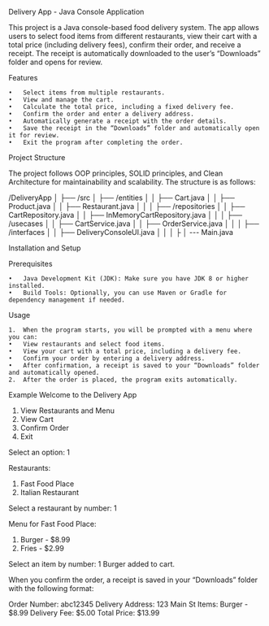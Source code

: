 Delivery App - Java Console Application

This project is a Java console-based food delivery system. The app allows users to select food items from different restaurants, view their cart with a total price (including delivery fees), confirm their order, and receive a receipt. The receipt is automatically downloaded to the user’s “Downloads” folder and opens for review.


Features

	•	Select items from multiple restaurants.
	•	View and manage the cart.
	•	Calculate the total price, including a fixed delivery fee.
	•	Confirm the order and enter a delivery address.
	•	Automatically generate a receipt with the order details.
	•	Save the receipt in the “Downloads” folder and automatically open it for review.
	•	Exit the program after completing the order.


Project Structure

The project follows OOP principles, SOLID principles, and Clean Architecture for maintainability and scalability. The structure is as follows:

/DeliveryApp 
│
├── /src
│   ├── /entities
│   │   ├── Cart.java
│   │   ├── Product.java
│   │   ├── Restaurant.java
│   │
│   ├── /repositories
│   │   ├── CartRepository.java
│   │   ├── InMemoryCartRepository.java
│   │
│   ├── /usecases
│   │   ├── CartService.java
│   │   ├── OrderService.java
│   │
│   ├── /interfaces 
│   │   ├── DeliveryConsoleUI.java
│   │
│   ├
│   --- Main.java


Installation and Setup

Prerequisites

	•	Java Development Kit (JDK): Make sure you have JDK 8 or higher installed.
	•	Build Tools: Optionally, you can use Maven or Gradle for dependency management if needed.

Usage

	1.	When the program starts, you will be prompted with a menu where you can:
	•	View restaurants and select food items.
	•	View your cart with a total price, including a delivery fee.
	•	Confirm your order by entering a delivery address.
	•	After confirmation, a receipt is saved to your “Downloads” folder and automatically opened.
	2.	After the order is placed, the program exits automatically.
Example
Welcome to the Delivery App
1. View Restaurants and Menu
2. View Cart
3. Confirm Order
4. Exit

Select an option: 1

Restaurants:
1. Fast Food Place
2. Italian Restaurant

Select a restaurant by number: 1

Menu for Fast Food Place:
1. Burger - $8.99
2. Fries - $2.99

Select an item by number: 1
Burger added to cart.

When you confirm the order, a receipt is saved in your “Downloads” folder with the following format:

Order Number: abc12345
Delivery Address: 123 Main St
Items:
Burger - $8.99
Delivery Fee: $5.00
Total Price: $13.99
